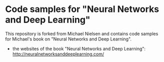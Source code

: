 # Code samples for "Neural Networks and Deep Learning"

This repository is forked from Michael Nielsen and contains code samples for Michael's book on
"Neural Networks and Deep Learning".

- the websites of the book "Neural Networks and Deep Learning": http://neuralnetworksanddeeplearning.com/
